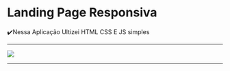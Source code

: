 <h1>Landing Page Responsiva</h1>
<p>✔️Nessa Aplicação Ultizei HTML CSS E JS simples</p>
<hr>
<img src="https://user-images.githubusercontent.com/77301626/134787667-f0fe0db1-59e7-4480-8465-cfe295809128.PNG">
<hr>

